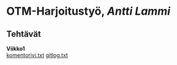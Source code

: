 # OTM-Harjoitustyö,  *Antti Lammi*
## Tehtävät
**Viikko1**  
[komentorivi.txt](https://github.com/AnttiLammi/otm-harjoitustyo/blob/master/laskarit/komentorivi.txt)
[gitlog.txt](https://github.com/AnttiLammi/otm-harjoitustyo/blob/master/laskarit/gitlog.txt)

